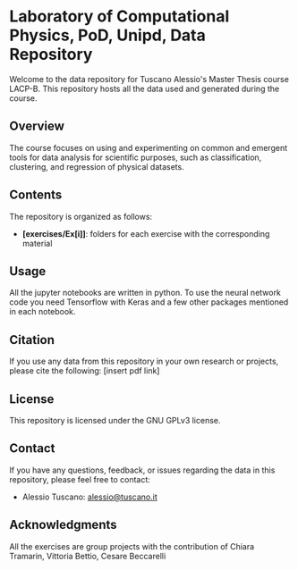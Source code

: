 # Laboratory of Computational Physics, PoD, Unipd, Data Repository

Welcome to the data repository for Tuscano Alessio's Master Thesis course LACP-B. 
This repository hosts all the data used and generated during the course.

## Overview

The course focuses on using and experimenting on common and emergent tools for data analysis for scientific purposes, such as classification, clustering, and regression of physical datasets.

## Contents

The repository is organized as follows:

- **[exercises/Ex[i]]**: folders for each exercise with the corresponding material

## Usage

All the jupyter notebooks are written in python.
To use the neural network code you need Tensorflow with Keras and a few other packages mentioned in each notebook.

## Citation

If you use any data from this repository in your own research or projects, please cite the following: [insert pdf link]

## License

This repository is licensed under the GNU GPLv3 license.

## Contact

If you have any questions, feedback, or issues regarding the data in this repository, please feel free to contact:

- Alessio Tuscano: alessio@tuscano.it

## Acknowledgments

All the exercises are group projects with the contribution of Chiara Tramarin, Vittoria Bettio, Cesare Beccarelli
